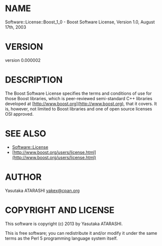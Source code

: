 # NAME

Software::License::Boost\_1\_0 - Boost Software License, Version 1.0, August 17th, 2003

# VERSION

version 0.000002

# DESCRIPTION

The Boost Software License specifies the terms and conditions of
use for those Boost libraries, which is peer-reviewed semi-standard C++ libraries
developed at [http://www.boost.org](http://www.boost.org), that it covers.
It is, however, not limited to Boost libraries and one of open source licenses OSI approved.

# SEE ALSO

- [Software::License](http://search.cpan.org/perldoc?Software::License)
- [http://www.boost.org/users/license.html](http://www.boost.org/users/license.html)

# AUTHOR

Yasutaka ATARASHI <yakex@cpan.org>

# COPYRIGHT AND LICENSE

This software is copyright (c) 2013 by Yasutaka ATARASHI.

This is free software; you can redistribute it and/or modify it under
the same terms as the Perl 5 programming language system itself.
